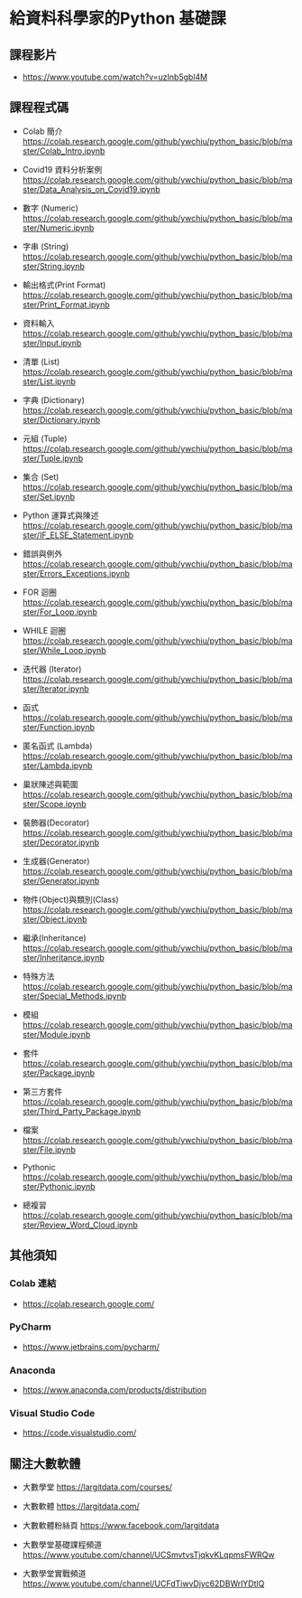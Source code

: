 # 給資料科學家的Python 基礎課 

## 課程影片
- https://www.youtube.com/watch?v=uzInb5gbl4M

## 課程程式碼

- Colab 簡介
https://colab.research.google.com/github/ywchiu/python_basic/blob/master/Colab_Intro.ipynb

- Covid19 資料分析案例
https://colab.research.google.com/github/ywchiu/python_basic/blob/master/Data_Analysis_on_Covid19.ipynb

- 數字 (Numeric)
https://colab.research.google.com/github/ywchiu/python_basic/blob/master/Numeric.ipynb

- 字串 (String)
https://colab.research.google.com/github/ywchiu/python_basic/blob/master/String.ipynb

- 輸出格式(Print Format) 
https://colab.research.google.com/github/ywchiu/python_basic/blob/master/Print_Format.ipynb

- 資料輸入
https://colab.research.google.com/github/ywchiu/python_basic/blob/master/Input.ipynb

- 清單 (List)
https://colab.research.google.com/github/ywchiu/python_basic/blob/master/List.ipynb

- 字典 (Dictionary)
https://colab.research.google.com/github/ywchiu/python_basic/blob/master/Dictionary.ipynb

- 元組 (Tuple)
https://colab.research.google.com/github/ywchiu/python_basic/blob/master/Tuple.ipynb

- 集合 (Set)
https://colab.research.google.com/github/ywchiu/python_basic/blob/master/Set.ipynb

- Python 運算式與陳述
https://colab.research.google.com/github/ywchiu/python_basic/blob/master/IF_ELSE_Statement.ipynb

- 錯誤與例外
https://colab.research.google.com/github/ywchiu/python_basic/blob/master/Errors_Exceptions.ipynb

- FOR 迴圈
https://colab.research.google.com/github/ywchiu/python_basic/blob/master/For_Loop.ipynb

- WHILE 迴圈
https://colab.research.google.com/github/ywchiu/python_basic/blob/master/While_Loop.ipynb

- 迭代器 (Iterator)
https://colab.research.google.com/github/ywchiu/python_basic/blob/master/Iterator.ipynb

- 函式
https://colab.research.google.com/github/ywchiu/python_basic/blob/master/Function.ipynb

- 匿名函式 (Lambda)
https://colab.research.google.com/github/ywchiu/python_basic/blob/master/Lambda.ipynb

- 巢狀陳述與範圍
https://colab.research.google.com/github/ywchiu/python_basic/blob/master/Scope.ipynb

- 裝飾器(Decorator)
https://colab.research.google.com/github/ywchiu/python_basic/blob/master/Decorator.ipynb

- 生成器(Generator)
https://colab.research.google.com/github/ywchiu/python_basic/blob/master/Generator.ipynb

- 物件(Object)與類別(Class)
https://colab.research.google.com/github/ywchiu/python_basic/blob/master/Object.ipynb

- 繼承(Inheritance)
https://colab.research.google.com/github/ywchiu/python_basic/blob/master/Inheritance.ipynb

- 特殊方法
https://colab.research.google.com/github/ywchiu/python_basic/blob/master/Special_Methods.ipynb

- 模組
https://colab.research.google.com/github/ywchiu/python_basic/blob/master/Module.ipynb

- 套件
https://colab.research.google.com/github/ywchiu/python_basic/blob/master/Package.ipynb

- 第三方套件
https://colab.research.google.com/github/ywchiu/python_basic/blob/master/Third_Party_Package.ipynb

- 檔案
https://colab.research.google.com/github/ywchiu/python_basic/blob/master/File.ipynb

- Pythonic
https://colab.research.google.com/github/ywchiu/python_basic/blob/master/Pythonic.ipynb

- 總複習
https://colab.research.google.com/github/ywchiu/python_basic/blob/master/Review_Word_Cloud.ipynb


## 其他須知

### Colab 連結
- https://colab.research.google.com/

### PyCharm
- https://www.jetbrains.com/pycharm/

### Anaconda
- https://www.anaconda.com/products/distribution

### Visual Studio Code
- https://code.visualstudio.com/


## 關注大數軟體

- 大數學堂
https://largitdata.com/courses/

- 大數軟體
https://largitdata.com/

- 大數軟體粉絲頁
https://www.facebook.com/largitdata

- 大數學堂基礎課程頻道
https://www.youtube.com/channel/UCSmvtvsTjqkvKLqpmsFWRQw

- 大數學堂實戰頻道
https://www.youtube.com/channel/UCFdTiwvDjyc62DBWrlYDtlQ
